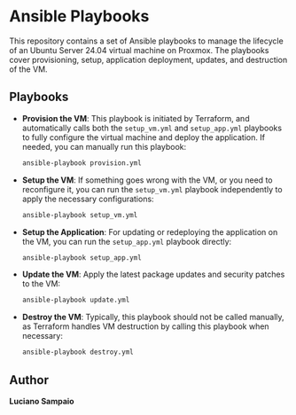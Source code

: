 # Ansible Playbooks

This repository contains a set of Ansible playbooks to manage the lifecycle of an Ubuntu Server 24.04 virtual machine on Proxmox. The playbooks cover provisioning, setup, application deployment, updates, and destruction of the VM.

## Playbooks

- **Provision the VM**:
  This playbook is initiated by Terraform, and automatically calls both the `setup_vm.yml` and `setup_app.yml` playbooks to fully configure the virtual machine and deploy the application.
  If needed, you can manually run this playbook:
  ```bash
  ansible-playbook provision.yml
  ```

- **Setup the VM**:
  If something goes wrong with the VM, or you need to reconfigure it, you can run the `setup_vm.yml` playbook independently to apply the necessary configurations:
  ```bash
  ansible-playbook setup_vm.yml
  ```

- **Setup the Application**:
  For updating or redeploying the application on the VM, you can run the `setup_app.yml` playbook directly:
  ```bash
  ansible-playbook setup_app.yml
  ```

- **Update the VM**:
  Apply the latest package updates and security patches to the VM:
  ```bash
  ansible-playbook update.yml
  ```

- **Destroy the VM**:
  Typically, this playbook should not be called manually, as Terraform handles VM destruction by calling this playbook when necessary:
  ```bash
  ansible-playbook destroy.yml
  ```

## Author

**Luciano Sampaio**
